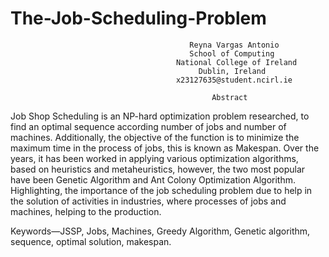 # The-Job-Scheduling-Problem

                                            Reyna Vargas Antonio
                                            School of Computing
                                         National College of Ireland
                                              Dublin, Ireland 
                                         x23127635@student.ncirl.ie

                                                 Abstract

Job Shop Scheduling is an NP-hard optimization problem researched, to find an optimal sequence according number of jobs and number of machines. Additionally, the objective of the function is to minimize the maximum time in the process of jobs, this is known as Makespan. Over the years, it has been worked in applying various optimization algorithms, based on heuristics and metaheuristics, however, the two most popular have been Genetic Algorithm and Ant Colony Optimization Algorithm. Highlighting, the importance of the job scheduling problem due to help in the solution of activities in industries, where processes of jobs and machines, helping to the production.

Keywords—JSSP, Jobs, Machines, Greedy Algorithm, Genetic algorithm, sequence, optimal solution, makespan.
